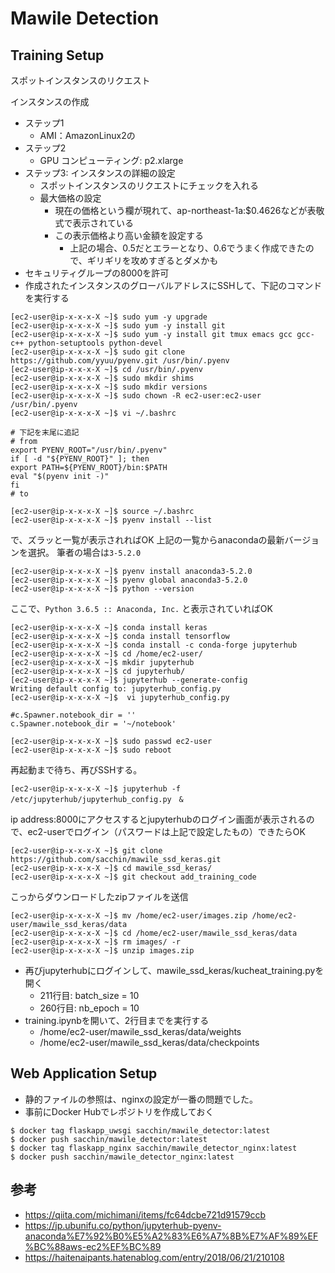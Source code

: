 # Mawile Detection

## Training Setup

スポットインスタンスのリクエスト

インスタンスの作成
* ステップ1 
    * AMI：AmazonLinux2の
* ステップ2
    * GPU コンピューティング: p2.xlarge
* ステップ3: インスタンスの詳細の設定
    * スポットインスタンスのリクエストにチェックを入れる
    * 最大価格の設定
        * 現在の価格という欄が現れて、ap-northeast-1a:$0.4626などが表敬式で表示されている
        * この表示価格より高い金額を設定する
            * 上記の場合、0.5だとエラーとなり、0.6でうまく作成できたので、ギリギリを攻めすぎるとダメかも
* セキュリティグループの8000を許可
* 作成されたインスタンスのグローバルアドレスにSSHして、下記のコマンドを実行する

```
[ec2-user@ip-x-x-x-X ~]$ sudo yum -y upgrade
[ec2-user@ip-x-x-x-X ~]$ sudo yum -y install git
[ec2-user@ip-x-x-x-X ~]$ sudo yum -y install git tmux emacs gcc gcc-c++ python-setuptools python-devel 
[ec2-user@ip-x-x-x-X ~]$ sudo git clone https://github.com/yyuu/pyenv.git /usr/bin/.pyenv
[ec2-user@ip-x-x-x-X ~]$ cd /usr/bin/.pyenv
[ec2-user@ip-x-x-x-X ~]$ sudo mkdir shims
[ec2-user@ip-x-x-x-X ~]$ sudo mkdir versions
[ec2-user@ip-x-x-x-X ~]$ sudo chown -R ec2-user:ec2-user /usr/bin/.pyenv
[ec2-user@ip-x-x-x-X ~]$ vi ~/.bashrc

# 下記を末尾に追記
# from
export PYENV_ROOT="/usr/bin/.pyenv"
if [ -d "${PYENV_ROOT}" ]; then
export PATH=${PYENV_ROOT}/bin:$PATH
eval "$(pyenv init -)"
fi
# to

[ec2-user@ip-x-x-x-X ~]$ source ~/.bashrc
[ec2-user@ip-x-x-x-X ~]$ pyenv install --list
``` 

で、ズラッと一覧が表示されればOK
上記の一覧からanacondaの最新バージョンを選択。
筆者の場合は`3-5.2.0`

```
[ec2-user@ip-x-x-x-X ~]$ pyenv install anaconda3-5.2.0
[ec2-user@ip-x-x-x-X ~]$ pyenv global anaconda3-5.2.0
[ec2-user@ip-x-x-x-X ~]$ python --version
```

ここで、`Python 3.6.5 :: Anaconda, Inc.` と表示されていればOK

```
[ec2-user@ip-x-x-x-X ~]$ conda install keras
[ec2-user@ip-x-x-x-X ~]$ conda install tensorflow
[ec2-user@ip-x-x-x-X ~]$ conda install -c conda-forge jupyterhub
[ec2-user@ip-x-x-x-X ~]$ cd /home/ec2-user/
[ec2-user@ip-x-x-x-X ~]$ mkdir jupyterhub
[ec2-user@ip-x-x-x-X ~]$ cd jupyterhub/
[ec2-user@ip-x-x-x-X ~]$ jupyterhub --generate-config
Writing default config to: jupyterhub_config.py
[ec2-user@ip-x-x-x-X ~]$  vi jupyterhub_config.py

#c.Spawner.notebook_dir = ''
c.Spawner.notebook_dir = '~/notebook'

[ec2-user@ip-x-x-x-X ~]$ sudo passwd ec2-user
[ec2-user@ip-x-x-x-X ~]$ sudo reboot
```
再起動まで待ち、再びSSHする。

```
[ec2-user@ip-x-x-x-X ~]$ jupyterhub -f /etc/jupyterhub/jupyterhub_config.py　&

```

ip address:8000にアクセスするとjupyterhubのログイン画面が表示されるので、ec2-userでログイン（パスワードは上記で設定したもの）できたらOK

```
[ec2-user@ip-x-x-x-X ~]$ git clone https://github.com/sacchin/mawile_ssd_keras.git
[ec2-user@ip-x-x-x-X ~]$ cd mawile_ssd_keras/
[ec2-user@ip-x-x-x-X ~]$ git checkout add_training_code
```
こっからダウンロードしたzipファイルを送信

```
[ec2-user@ip-x-x-x-X ~]$ mv /home/ec2-user/images.zip /home/ec2-user/mawile_ssd_keras/data
[ec2-user@ip-x-x-x-X ~]$ cd /home/ec2-user/mawile_ssd_keras/data
[ec2-user@ip-x-x-x-X ~]$ rm images/ -r
[ec2-user@ip-x-x-x-X ~]$ unzip images.zip
```


* 再びjupyterhubにログインして、mawile_ssd_keras/kucheat_training.pyを開く
    * 211行目: batch_size = 10
    * 260行目: nb_epoch = 10
* training.ipynbを開いて、2行目までを実行する
    * /home/ec2-user/mawile_ssd_keras/data/weights
    * /home/ec2-user/mawile_ssd_keras/data/checkpoints

## Web Application Setup
* 静的ファイルの参照は、nginxの設定が一番の問題でした。
* 事前にDocker Hubでレポジトリを作成しておく

```
$ docker tag flaskapp_uwsgi sacchin/mawile_detector:latest
$ docker push sacchin/mawile_detector:latest
$ docker tag flaskapp_nginx sacchin/mawile_detector_nginx:latest
$ docker push sacchin/mawile_detector_nginx:latest
```

## 参考
* https://qiita.com/michimani/items/fc64dcbe721d91579ccb
* https://jp.ubunifu.co/python/jupyterhub-pyenv-anaconda%E7%92%B0%E5%A2%83%E6%A7%8B%E7%AF%89%EF%BC%88aws-ec2%EF%BC%89
* https://haitenaipants.hatenablog.com/entry/2018/06/21/210108

